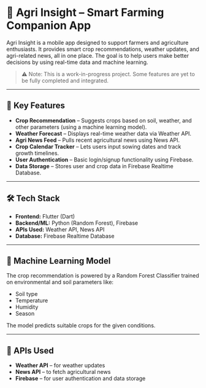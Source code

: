 # 🌾 Agri Insight – Smart Farming Companion App

Agri Insight is a mobile app designed to support farmers and agriculture enthusiasts. It provides smart crop recommendations, weather updates, and agri-related news, all in one place. The goal is to help users make better decisions by using real-time data and machine learning.

> ⚠️ Note: This is a work-in-progress project. Some features are yet to be fully completed and integrated.

---

## 🔑 Key Features

- **Crop Recommendation** – Suggests crops based on soil, weather, and other parameters (using a machine learning model).
- **Weather Forecast** – Displays real-time weather data via Weather API.
- **Agri News Feed** – Pulls recent agricultural news using News API.
- **Crop Calendar Tracker** – Lets users input sowing dates and track growth timelines.
- **User Authentication** – Basic login/signup functionality using Firebase.
- **Data Storage** – Stores user and crop data in Firebase Realtime Database.

---

## 🛠 Tech Stack

- **Frontend:** Flutter (Dart)
- **Backend/ML:** Python (Random Forest), Firebase
- **APIs Used:** Weather API, News API
- **Database:** Firebase Realtime Database

---

## 🧠 Machine Learning Model

The crop recommendation is powered by a Random Forest Classifier trained on environmental and soil parameters like:

- Soil type
- Temperature
- Humidity
- Season

The model predicts suitable crops for the given conditions.

---

## 🔌 APIs Used

- **Weather API** – for weather updates
- **News API** – to fetch agricultural news
- **Firebase** – for user authentication and data storage
